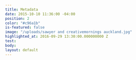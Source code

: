 ```yaml
---
title: Metadata
date: 2015-10-10 11:36:00 -04:00
position: 2
color: "#c96a1b"
is-featured: false
image: "/uploads/sawyer and creativemornings auckland.jpg"
highlighted_at: 2016-09-29 13:30:00.000000000 Z
test: 
body: 
layout: default
---
```


